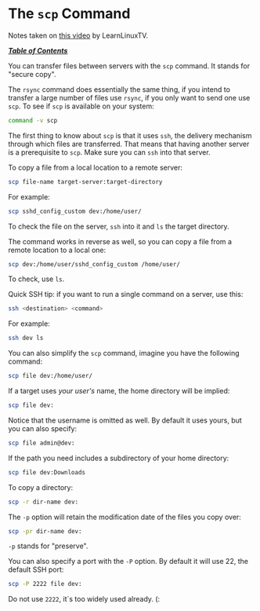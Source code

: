 # The `scp` Command

Notes taken on [this video](https://youtu.be/Aa7tKMmeFZI) by LearnLinuxTV.

[***Table of Contents***](/README.md)  

You can transfer files between servers with the `scp` command. It stands for
"secure copy". 

The `rsync` command does essentially the same thing, if you intend to transfer
a large number of files use `rsync`, if you only want to send one use `scp`. To
see if `scp` is available on your system:

```bash
command -v scp
```

The first thing to know about `scp` is that it uses `ssh`, the delivery
mechanism through which files are transferred. That means that having another
server is a prerequisite to `scp`. Make sure you can `ssh` into that server.

To copy a file from a local location to a remote server:

```bash
scp file-name target-server:target-directory
```

For example:

```bash
scp sshd_config_custom dev:/home/user/
```

To check the file on the server, `ssh` into it and `ls` the target directory.

The command works in reverse as well, so you can copy a file from a remote
location to a local one:

```bash
scp dev:/home/user/sshd_config_custom /home/user/
```

To check, use `ls`. 

Quick SSH tip: if you want to run a single command on a server, use this:

```bash
ssh <destination> <command>
```

For example:

```bash
ssh dev ls
```

You can also simplify the `scp` command, imagine you have the following
command:

```bash
scp file dev:/home/user/
```

If a target uses *your user's* name, the home directory will be implied:

```bash
scp file dev:
```

Notice that the username is omitted as well. By default it uses yours, but you
can also specify:

```bash
scp file admin@dev:
```

If the path you need includes a subdirectory of your home directory:

```bash
scp file dev:Downloads
```

To copy a directory:

```bash
scp -r dir-name dev:
```

The `-p` option will retain the modification date of the files you copy over:

```bash
scp -pr dir-name dev:
```

`-p` stands for "preserve".

You can also specify a port with the `-P` option. By default it will use 22,
the default SSH port:

```bash
scp -P 2222 file dev:
```

Do not use `2222`, it`s too widely used already. (:
